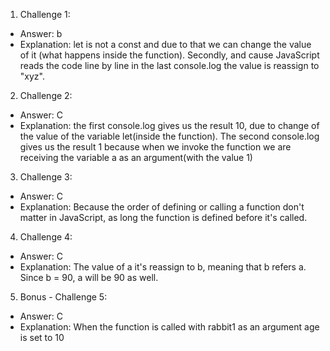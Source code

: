 1. Challenge 1:

  - Answer: 
  b
  - Explanation: 
  let is not a const and due to that we can change the value of it (what happens inside the function). Secondly, and cause JavaScript reads the code line by line in the last console.log the value is reassign to "xyz".


2. Challenge 2:
  - Answer:
  C
  - Explanation:
  the first console.log gives us the result 10, due to change of the value of the variable let(inside the function). The second console.log gives us the result 1 because when we invoke the function we are receiving the variable a as an argument(with the value 1)  


3. Challenge 3:
  - Answer:
  C
  - Explanation:
  Because the order of defining or calling a function don't matter in JavaScript, as long the function is defined before it's called.


4. Challenge 4:
  - Answer:
  C
  - Explanation:
The value of a it's reassign to b, meaning that b refers a. Since b = 90, a will be 90 as well.

5. Bonus - Challenge 5:
  - Answer:
  C
  - Explanation:
  When the function is called with rabbit1 as an argument age is set to 10
